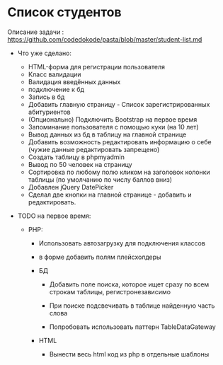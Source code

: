 # Список студентов

Описание задачи : https://github.com/codedokode/pasta/blob/master/student-list.md

* Что уже сделано: 

    + HTML-форма для регистрации пользователя
    + Класс валидации
    + Валидация введённых данных
    + подключение к бд
    + Запись в бд
    + Добавить главную страницу - Список зарегистрированных абитуриентов
    + (Опционально) Подключить Bootstrap на первое время
    + Запоминание пользователя с помощью куки (на 10 лет)
    + Вывод данных из бд в таблицу на главной странице
    + Добавить возможность редактировать информацию о себе (чужие данные редактировать запрещено)
    + Создать таблицу в phpmyadmin
    + Вывод по 50 человек на страницу
    + Сортировка по любому полю кликом на заголовок колонки таблицы (по умолчанию по числу баллов вниз)
    + Добавлен jQuery DatePicker
    + Сделал две кнопки на главной странице - добавить и редактировать. 

* TODO на первое время: 

    * PHP:

        + Использовать автозагрузку для подключения классов

        + в форме добавить полям плейсхолдеры

        + БД
        
            + Добавить поле поиска, которое ищет сразу по всем строкам таблицы, регистронезависимо

            + При поиске подсвечивать в таблице найденную часть слова

            + Попробовать использовать паттерн TableDataGateway

        + HTML

            + Вынести весь html код из php в отдельные шаблоны